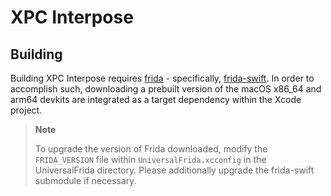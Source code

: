 # XPC Interpose

## Building
Building XPC Interpose requires [frida](https://github.com/frida/frida) - specifically, [frida-swift](https://github.com/frida/frida-swift). In order to accomplish such, downloading a prebuilt version of the macOS x86_64 and arm64 devkits are integrated as a target dependency within the Xcode project.

> **Note**
>
> To upgrade the version of Frida downloaded, modify the `FRIDA_VERSION` file within `UniversalFrida.xcconfig` in the UniversalFrida directory. Please additionally upgrade the frida-swift submodule if necessary.
